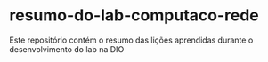 # resumo-do-lab-computaco-rede
Este repositório contém o resumo das lições aprendidas durante o desenvolvimento do lab na DIO
